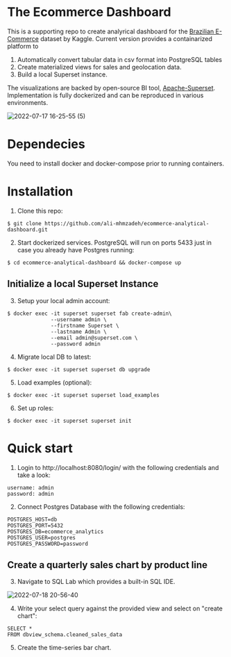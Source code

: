 # The Ecommerce Dashboard
This is a supporting repo to create analyrical dashboard for the [Brazilian E-Commerce](https://www.kaggle.com/datasets/olistbr/brazilian-ecommerce) dataset by Kaggle. Current version provides a containarized platform to 
1. Automatically convert tabular data in csv format into PostgreSQL tables 
2. Create materialized views for sales and geolocation data.
3. Build a local Superset instance.

The visualizations are backed by open-source BI tool, [Apache-Superset](https://superset.apache.org/). Implementation is fully dockerized and can be reproduced in various environments. 

![2022-07-17 16-25-55 (5)](https://user-images.githubusercontent.com/59216368/179426482-de72b9de-8e2f-4c02-9787-1cc4459201de.gif)

# Dependecies
You need to install docker and docker-compose prior to running containers.


# Installation
1. Clone this repo:
```
$ git clone https://github.com/ali-mhmzadeh/ecommerce-analytical-dashboard.git
```

2. Start dockerized services. PostgreSQL will run on ports 5433 just in case you already have Postgres running: 
```
$ cd ecommerce-analytical-dashboard && docker-compose up
```

## Initialize a local Superset Instance
3. Setup your local admin account:
```
$ docker exec -it superset superset fab create-admin\
              --username admin \
              --firstname Superset \
              --lastname Admin \
              --email admin@superset.com \
              --password admin
```

4. Migrate local DB to latest:
```
$ docker exec -it superset superset db upgrade
```
5. Load examples (optional):
```
$ docker exec -it superset superset load_examples
```
6. Set up roles:
```
$ docker exec -it superset superset init
```

# Quick start

1. Login to http://localhost:8080/login/ with the following credentials and take a look:
```
username: admin
password: admin
```
2. Connect Postgres Database with the following credentials:
```
POSTGRES_HOST=db
POSTGRES_PORT=5432
POSTGRES_DB=ecommerce_analytics
POSTGRES_USER=postgres
POSTGRES_PASSWORD=password
```

## Create a quarterly sales chart by product line
3. Navigate to SQL Lab which provides a built-in SQL IDE. 

![2022-07-18 20-56-40](https://user-images.githubusercontent.com/59216368/179642702-f7e3494a-2ff7-4c26-adcc-ef5c9a04292d.gif)

4. Write your select query against the provided view and select on "create chart":
```
SELECT *
FROM dbview_schema.cleaned_sales_data 
```

5. Create the time-series bar chart.








